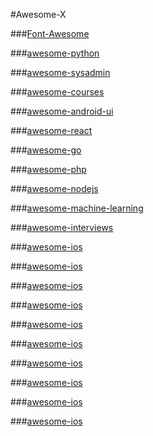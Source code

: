 #Awesome-X

###[Font-Awesome](https://github.com/FortAwesome/Font-Awesome)

###[awesome-python](https://github.com/vinta/awesome-python)

###[awesome-sysadmin](https://github.com/kahun/awesome-sysadmin)

###[awesome-courses](https://github.com/prakhar1989/awesome-courses)

###[awesome-android-ui](https://github.com/wasabeef/awesome-android-ui)

###[awesome-react](https://github.com/enaqx/awesome-react)

###[awesome-go](https://github.com/avelino/awesome-go)

###[awesome-php](https://github.com/ziadoz/awesome-php)

###[awesome-nodejs](https://github.com/sindresorhus/awesome-nodejs)

###[awesome-machine-learning](https://github.com/josephmisiti/awesome-machine-learning)

###[awesome-interviews](https://github.com/MaximAbramchuck/awesome-interviews)

###[awesome-ios](https://github.com/vsouza/awesome-ios)

###[awesome-ios](https://github.com/vsouza/awesome-ios)

###[awesome-ios](https://github.com/vsouza/awesome-ios)

###[awesome-ios](https://github.com/vsouza/awesome-ios)

###[awesome-ios](https://github.com/vsouza/awesome-ios)

###[awesome-ios](https://github.com/vsouza/awesome-ios)

###[awesome-ios](https://github.com/vsouza/awesome-ios)

###[awesome-ios](https://github.com/vsouza/awesome-ios)

###[awesome-ios](https://github.com/vsouza/awesome-ios)

###[awesome-ios](https://github.com/vsouza/awesome-ios)


